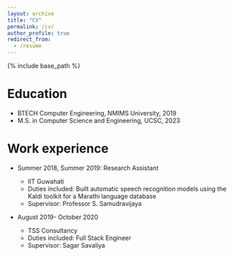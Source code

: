 ```yaml
---
layout: archive
title: "CV"
permalink: /cv/
author_profile: true
redirect_from:
  - /resume
---
```


{% include base_path %}

Education
======
* BTECH Computer Engineering, NMIMS University, 2019
* M.S. in Computer Science and Engineering, UCSC, 2023

Work experience
======
* Summer 2018, Summer 2019: Research Assistant
  * IIT Guwahati
  * Duties included: Built automatic speech recognition models using the Kaldi toolkit for a Marathi language database
  * Supervisor: Professor S. Samudravijaya

* August 2019- October 2020
  * TSS Consultancy
  * Duties included: Full Stack Engineer
  * Supervisor: Sagar Savaliya

  
